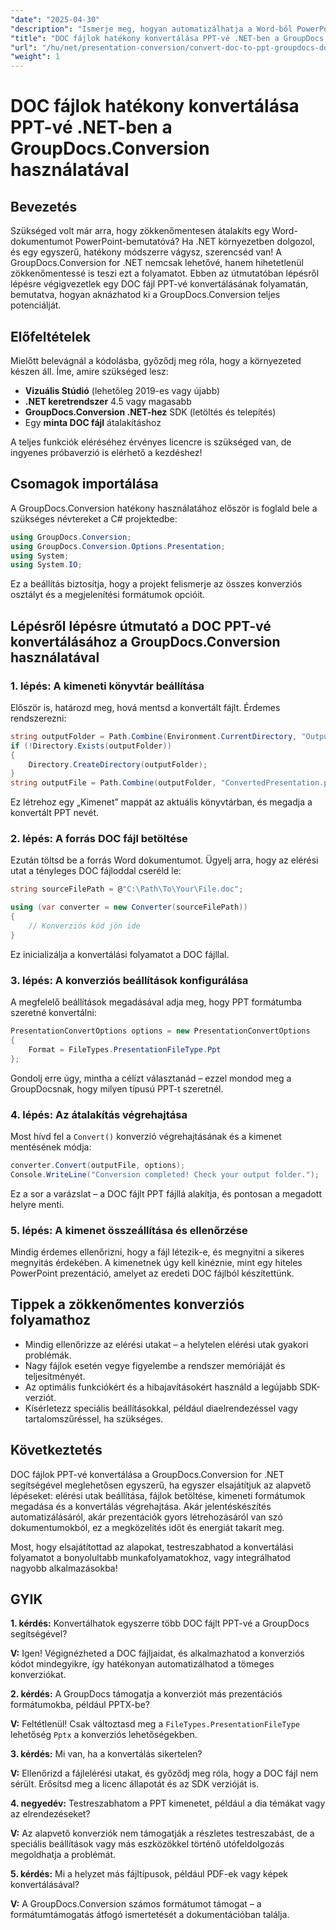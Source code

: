 ```yaml
---
"date": "2025-04-30"
"description": "Ismerje meg, hogyan automatizálhatja a Word-ből PowerPointba konvertálásokat a GroupDocs.Conversion for .NET segítségével. Egyszerűsítse dokumentum-munkafolyamatait ezzel a részletes útmutatóval."
"title": "DOC fájlok hatékony konvertálása PPT-vé .NET-ben a GroupDocs.Conversion használatával – Átfogó útmutató"
"url": "/hu/net/presentation-conversion/convert-doc-to-ppt-groupdocs-dotnet/"
"weight": 1
---
```


# DOC fájlok hatékony konvertálása PPT-vé .NET-ben a GroupDocs.Conversion használatával

## Bevezetés

Szükséged volt már arra, hogy zökkenőmentesen átalakíts egy Word-dokumentumot PowerPoint-bemutatóvá? Ha .NET környezetben dolgozol, és egy egyszerű, hatékony módszerre vágysz, szerencséd van! A GroupDocs.Conversion for .NET nemcsak lehetővé, hanem hihetetlenül zökkenőmentessé is teszi ezt a folyamatot. Ebben az útmutatóban lépésről lépésre végigvezetlek egy DOC fájl PPT-vé konvertálásának folyamatán, bemutatva, hogyan aknázhatod ki a GroupDocs.Conversion teljes potenciálját.


## Előfeltételek

Mielőtt belevágnál a kódolásba, győződj meg róla, hogy a környezeted készen áll. Íme, amire szükséged lesz:

- **Vizuális Stúdió** (lehetőleg 2019-es vagy újabb)
- **.NET keretrendszer** 4.5 vagy magasabb
- **GroupDocs.Conversion .NET-hez** SDK (letöltés és telepítés)
- Egy **minta DOC fájl** átalakításhoz

A teljes funkciók eléréséhez érvényes licencre is szükséged van, de ingyenes próbaverzió is elérhető a kezdéshez!


## Csomagok importálása

A GroupDocs.Conversion hatékony használatához először is foglald bele a szükséges névtereket a C# projektedbe:

```csharp
using GroupDocs.Conversion;
using GroupDocs.Conversion.Options.Presentation;
using System;
using System.IO;
```

Ez a beállítás biztosítja, hogy a projekt felismerje az összes konverziós osztályt és a megjelenítési formátumok opcióit.


## Lépésről lépésre útmutató a DOC PPT-vé konvertálásához a GroupDocs.Conversion használatával

### 1. lépés: A kimeneti könyvtár beállítása

Először is, határozd meg, hová mentsd a konvertált fájlt. Érdemes rendszerezni:

```csharp
string outputFolder = Path.Combine(Environment.CurrentDirectory, "Output");
if (!Directory.Exists(outputFolder))
{
    Directory.CreateDirectory(outputFolder);
}
string outputFile = Path.Combine(outputFolder, "ConvertedPresentation.ppt");
```

Ez létrehoz egy „Kimenet” mappát az aktuális könyvtárban, és megadja a konvertált PPT nevét.


### 2. lépés: A forrás DOC fájl betöltése

Ezután töltsd be a forrás Word dokumentumot. Ügyelj arra, hogy az elérési utat a tényleges DOC fájloddal cseréld le:

```csharp
string sourceFilePath = @"C:\Path\To\Your\File.doc";

using (var converter = new Converter(sourceFilePath))
{
    // Konverziós kód jön ide
}
```

Ez inicializálja a konvertálási folyamatot a DOC fájllal.


### 3. lépés: A konverziós beállítások konfigurálása

A megfelelő beállítások megadásával adja meg, hogy PPT formátumba szeretné konvertálni:

```csharp
PresentationConvertOptions options = new PresentationConvertOptions
{
    Format = FileTypes.PresentationFileType.Ppt
};
```

Gondolj erre úgy, mintha a célízt választanád – ezzel mondod meg a GroupDocsnak, hogy milyen típusú PPT-t szeretnél.


### 4. lépés: Az átalakítás végrehajtása

Most hívd fel a `Convert()` konverzió végrehajtásának és a kimenet mentésének módja:

```csharp
converter.Convert(outputFile, options);
Console.WriteLine("Conversion completed! Check your output folder.");
```

Ez a sor a varázslat – a DOC fájlt PPT fájllá alakítja, és pontosan a megadott helyre menti.


### 5. lépés: A kimenet összeállítása és ellenőrzése

Mindig érdemes ellenőrizni, hogy a fájl létezik-e, és megnyitni a sikeres megnyitás érdekében. A kimenetnek úgy kell kinéznie, mint egy hiteles PowerPoint prezentáció, amelyet az eredeti DOC fájlból készítettünk.


## Tippek a zökkenőmentes konverziós folyamathoz

- Mindig ellenőrizze az elérési utakat – a helytelen elérési utak gyakori problémák.
- Nagy fájlok esetén vegye figyelembe a rendszer memóriáját és teljesítményét.
- Az optimális funkciókért és a hibajavításokért használd a legújabb SDK-verziót.
- Kísérletezz speciális beállításokkal, például diaelrendezéssel vagy tartalomszűréssel, ha szükséges.


## Következtetés

DOC fájlok PPT-vé konvertálása a GroupDocs.Conversion for .NET segítségével meglehetősen egyszerű, ha egyszer elsajátítjuk az alapvető lépéseket: elérési utak beállítása, fájlok betöltése, kimeneti formátumok megadása és a konvertálás végrehajtása. Akár jelentéskészítés automatizálásáról, akár prezentációk gyors létrehozásáról van szó dokumentumokból, ez a megközelítés időt és energiát takarít meg.

Most, hogy elsajátítottad az alapokat, testreszabhatod a konvertálási folyamatot a bonyolultabb munkafolyamatokhoz, vagy integrálhatod nagyobb alkalmazásokba!


## GYIK

**1. kérdés:** Konvertálhatok egyszerre több DOC fájlt PPT-vé a GroupDocs segítségével?  

**V:** Igen! Végignézheted a DOC fájljaidat, és alkalmazhatod a konverziós kódot mindegyikre, így hatékonyan automatizálhatod a tömeges konverziókat.

**2. kérdés:** A GroupDocs támogatja a konverziót más prezentációs formátumokba, például PPTX-be?  

**V:** Feltétlenül! Csak változtasd meg a `FileTypes.PresentationFileType` lehetőség `Pptx` a konverziós lehetőségekben.

**3. kérdés:** Mi van, ha a konvertálás sikertelen?  

**V:** Ellenőrizd a fájlelérési utakat, és győződj meg róla, hogy a DOC fájl nem sérült. Erősítsd meg a licenc állapotát és az SDK verzióját is.

**4. negyedév:** Testreszabhatom a PPT kimenetet, például a dia témákat vagy az elrendezéseket?  

**V:** Az alapvető konverziók nem támogatják a részletes testreszabást, de a speciális beállítások vagy más eszközökkel történő utófeldolgozás megoldhatja a problémát.

**5. kérdés:** Mi a helyzet más fájltípusok, például PDF-ek vagy képek konvertálásával?  

**V:** A GroupDocs.Conversion számos formátumot támogat – a formátumtámogatás átfogó ismertetését a dokumentációban találja.